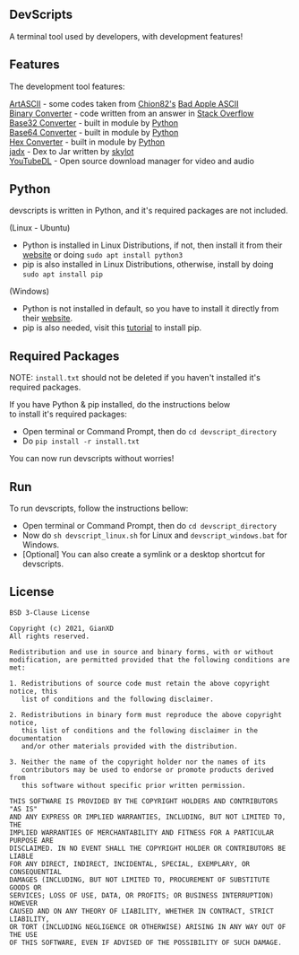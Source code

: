 ## DevScripts
A terminal tool used by developers, with
development features!

## Features
The development tool features:

[ArtASCII](https://github.com/Chion82/ASCII_bad_apple) - some codes taken from [Chion82's](https://github.com/Chion82/) [Bad Apple ASCII](https://github.com/Chion82/ASCII_bad_apple)    
[Binary Converter](https://stackoverflow.com/a/18815890) - code written from an answer in [Stack Overflow](https://stackoverflow.com)    
[Base32 Converter](https://docs.python.org/3/library/base64.html) - built in module by [Python](https://python.org)    
[Base64 Converter](https://docs.python.org/3/library/base64.html) - built in module by [Python](https://python.org)   
[Hex Converter](https://docs.python.org/3/library/binascii.html) - built in module by [Python](https://python.org)   
[jadx](https://github.com/skylot/jadx) - Dex to Jar written by [skylot](https://github.com/skylot)  
[YouTubeDL](https://github.com/ytdl-org/youtube-dl) - Open source download manager for video and audio

## Python
devscripts is written in Python, and it's required packages are not included.

(Linux - Ubuntu)   
- Python is installed in Linux Distributions, if not, then install it from their [website](https://python.org) or doing `sudo apt install python3`
- pip is also installed in Linux Distributions, otherwise, install by doing `sudo apt install pip`

(Windows)   
- Python is not installed in default, so you have to install it directly from their [website](https://python.org).
- pip is also needed, visit this [tutorial](https://phoenixnap.com/kb/install-pip-windows) to install pip.

## Required Packages
NOTE: `install.txt` should not be deleted if you haven't installed it's required packages.

If you have Python & pip installed, do the instructions below   
to install it's required packages:

- Open terminal or Command Prompt, then do `cd devscript_directory`
- Do `pip install -r install.txt`

You can now run devscripts without worries!


## Run
To run devscripts, follow the instructions bellow:

- Open terminal or Command Prompt, then do `cd devscript_directory`
- Now do `sh devscript_linux.sh` for Linux and `devscript_windows.bat` for Windows.
- [Optional] You can also create a symlink or a desktop shortcut for devscripts.


## License
```
BSD 3-Clause License

Copyright (c) 2021, GianXD
All rights reserved.

Redistribution and use in source and binary forms, with or without
modification, are permitted provided that the following conditions are met:

1. Redistributions of source code must retain the above copyright notice, this
   list of conditions and the following disclaimer.

2. Redistributions in binary form must reproduce the above copyright notice,
   this list of conditions and the following disclaimer in the documentation
   and/or other materials provided with the distribution.

3. Neither the name of the copyright holder nor the names of its
   contributors may be used to endorse or promote products derived from
   this software without specific prior written permission.

THIS SOFTWARE IS PROVIDED BY THE COPYRIGHT HOLDERS AND CONTRIBUTORS "AS IS"
AND ANY EXPRESS OR IMPLIED WARRANTIES, INCLUDING, BUT NOT LIMITED TO, THE
IMPLIED WARRANTIES OF MERCHANTABILITY AND FITNESS FOR A PARTICULAR PURPOSE ARE
DISCLAIMED. IN NO EVENT SHALL THE COPYRIGHT HOLDER OR CONTRIBUTORS BE LIABLE
FOR ANY DIRECT, INDIRECT, INCIDENTAL, SPECIAL, EXEMPLARY, OR CONSEQUENTIAL
DAMAGES (INCLUDING, BUT NOT LIMITED TO, PROCUREMENT OF SUBSTITUTE GOODS OR
SERVICES; LOSS OF USE, DATA, OR PROFITS; OR BUSINESS INTERRUPTION) HOWEVER
CAUSED AND ON ANY THEORY OF LIABILITY, WHETHER IN CONTRACT, STRICT LIABILITY,
OR TORT (INCLUDING NEGLIGENCE OR OTHERWISE) ARISING IN ANY WAY OUT OF THE USE
OF THIS SOFTWARE, EVEN IF ADVISED OF THE POSSIBILITY OF SUCH DAMAGE.
```
